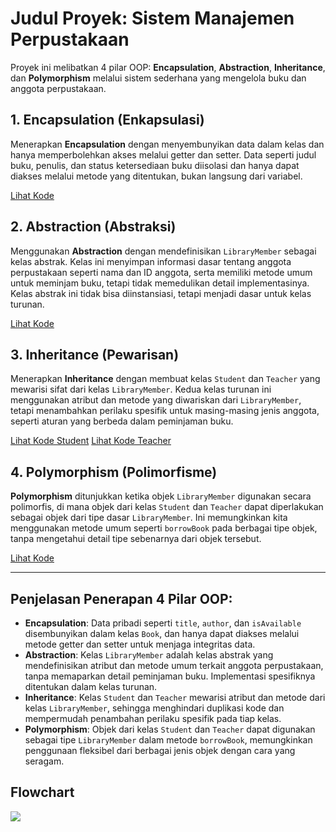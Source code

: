 # Judul Proyek: Sistem Manajemen Perpustakaan

Proyek ini melibatkan 4 pilar OOP: **Encapsulation**, **Abstraction**, **Inheritance**, dan **Polymorphism** melalui sistem sederhana yang mengelola buku dan anggota perpustakaan.

## 1. Encapsulation (Enkapsulasi)
Menerapkan **Encapsulation** dengan menyembunyikan data dalam kelas dan hanya memperbolehkan akses melalui getter dan setter. Data seperti judul buku, penulis, dan status ketersediaan buku diisolasi dan hanya dapat diakses melalui metode yang ditentukan, bukan langsung dari variabel.

<a href="https://github.com/Muhammad-Ikhwan-Fathulloh/Object-Oriented-Programming-1-Course-Bank/blob/main/MiniProject/LibrarySystem/Book.java">Lihat Kode</a>

## 2. Abstraction (Abstraksi)
Menggunakan **Abstraction** dengan mendefinisikan `LibraryMember` sebagai kelas abstrak. Kelas ini menyimpan informasi dasar tentang anggota perpustakaan seperti nama dan ID anggota, serta memiliki metode umum untuk meminjam buku, tetapi tidak memedulikan detail implementasinya. Kelas abstrak ini tidak bisa diinstansiasi, tetapi menjadi dasar untuk kelas turunan.

<a href="https://github.com/Muhammad-Ikhwan-Fathulloh/Object-Oriented-Programming-1-Course-Bank/blob/main/MiniProject/LibrarySystem/LibraryMember.java">Lihat Kode</a>

## 3. Inheritance (Pewarisan)
Menerapkan **Inheritance** dengan membuat kelas `Student` dan `Teacher` yang mewarisi sifat dari kelas `LibraryMember`. Kedua kelas turunan ini menggunakan atribut dan metode yang diwariskan dari `LibraryMember`, tetapi menambahkan perilaku spesifik untuk masing-masing jenis anggota, seperti aturan yang berbeda dalam peminjaman buku.

<a href="https://github.com/Muhammad-Ikhwan-Fathulloh/Object-Oriented-Programming-1-Course-Bank/blob/main/MiniProject/LibrarySystem/Student.java">Lihat Kode Student</a>
<a href="https://github.com/Muhammad-Ikhwan-Fathulloh/Object-Oriented-Programming-1-Course-Bank/blob/main/MiniProject/LibrarySystem/Teacher.java">Lihat Kode Teacher</a>

## 4. Polymorphism (Polimorfisme)
**Polymorphism** ditunjukkan ketika objek `LibraryMember` digunakan secara polimorfis, di mana objek dari kelas `Student` dan `Teacher` dapat diperlakukan sebagai objek dari tipe dasar `LibraryMember`. Ini memungkinkan kita menggunakan metode umum seperti `borrowBook` pada berbagai tipe objek, tanpa mengetahui detail tipe sebenarnya dari objek tersebut.

<a href="https://github.com/Muhammad-Ikhwan-Fathulloh/Object-Oriented-Programming-1-Course-Bank/blob/main/MiniProject/LibrarySystem/LibrarySystem.java">Lihat Kode</a>

---

## Penjelasan Penerapan 4 Pilar OOP:

- **Encapsulation**: Data pribadi seperti `title`, `author`, dan `isAvailable` disembunyikan dalam kelas `Book`, dan hanya dapat diakses melalui metode getter dan setter untuk menjaga integritas data.
- **Abstraction**: Kelas `LibraryMember` adalah kelas abstrak yang mendefinisikan atribut dan metode umum terkait anggota perpustakaan, tanpa memaparkan detail peminjaman buku. Implementasi spesifiknya ditentukan dalam kelas turunan.
- **Inheritance**: Kelas `Student` dan `Teacher` mewarisi atribut dan metode dari kelas `LibraryMember`, sehingga menghindari duplikasi kode dan mempermudah penambahan perilaku spesifik pada tiap kelas.
- **Polymorphism**: Objek dari kelas `Student` dan `Teacher` dapat digunakan sebagai tipe `LibraryMember` dalam metode `borrowBook`, memungkinkan penggunaan fleksibel dari berbagai jenis objek dengan cara yang seragam.

## Flowchart
[![](https://mermaid.ink/img/pako:eNp1kcFuwjAMhl_FymmTQLv3sIlSYJPGLuWytRzc1qURbYxSZwhR3n2hLdOEtJxs_1_i3_FZ5VyQClRZ8zGv0ApsotSAP7PkXWcW7WlNTUZ2C9Ppc6dNRVZL20GYxOIKMrId8Tt9nmwIc5-NenjVIXrI2Fo-hsz7x0GY_ydEvbBIrqXxkUXfZF5Rvgf8Rl1jpmstpw6WZ93OhkpNL5cBX_b4J3k7qyQmAWzBGbxh27_UB3fw2vcCwwL30Ko383Yb-mkcDgbXLUhFPvZG1UQ1ZBvUhf_V8_VyqrzYUKoCHxZUoqslVam5eBSdcHwyuQrEOpooy25XqaDEuvWZOxQoFGncWWxuyAHNF3PzC1Ghhe16WGO_zcsPxgWaRw?type=png)](https://mermaid.live/edit#pako:eNp1kcFuwjAMhl_FymmTQLv3sIlSYJPGLuWytRzc1qURbYxSZwhR3n2hLdOEtJxs_1_i3_FZ5VyQClRZ8zGv0ApsotSAP7PkXWcW7WlNTUZ2C9Ppc6dNRVZL20GYxOIKMrId8Tt9nmwIc5-NenjVIXrI2Fo-hsz7x0GY_ydEvbBIrqXxkUXfZF5Rvgf8Rl1jpmstpw6WZ93OhkpNL5cBX_b4J3k7qyQmAWzBGbxh27_UB3fw2vcCwwL30Ko383Yb-mkcDgbXLUhFPvZG1UQ1ZBvUhf_V8_VyqrzYUKoCHxZUoqslVam5eBSdcHwyuQrEOpooy25XqaDEuvWZOxQoFGncWWxuyAHNF3PzC1Ghhe16WGO_zcsPxgWaRw)
